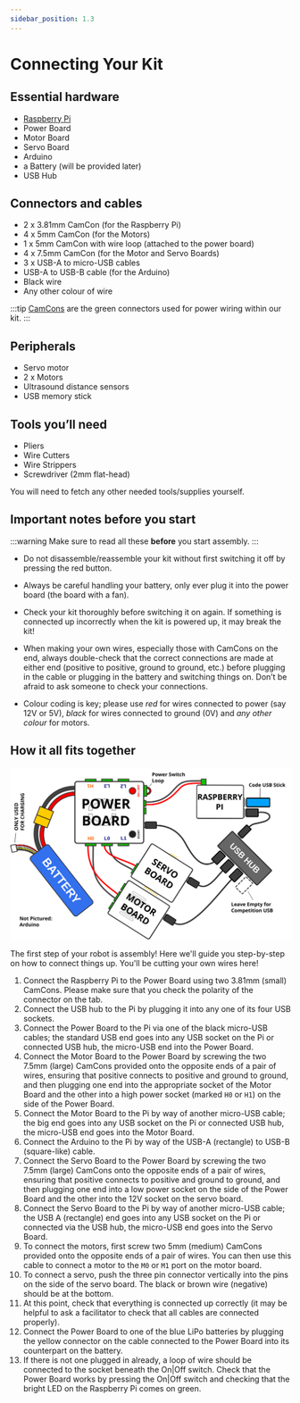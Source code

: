 ```yaml
---
sidebar_position: 1.3
---
```


# Connecting Your Kit

## Essential hardware

-   [Raspberry Pi](../kit/pi.md)
-   Power Board
-   Motor Board
-   Servo Board
-   Arduino
-   a Battery (will be provided later)
-   USB Hub

## Connectors and cables

-   2 x 3.81mm CamCon (for the Raspberry Pi)
-   4 x 5mm CamCon (for the Motors)
-   1 x 5mm CamCon with wire loop (attached to the power board)
-   4 x 7.5mm CamCon (for the Motor and Servo Boards)
-   3 x USB-A to micro-USB cables
-   USB-A to USB-B cable (for the Arduino)
-   Black wire
-   Any other colour of wire

:::tip
[CamCons](../kit/camcons.md) are the green connectors used for power wiring within our kit.
:::

## Peripherals

-   Servo motor
-   2 x Motors
-   Ultrasound distance sensors
-   USB memory stick

## Tools you’ll need

-   Pliers
-   Wire Cutters
-   Wire Strippers
-   Screwdriver (2mm flat-head)

You will need to fetch any other needed tools/supplies yourself.

## Important notes before you start

:::warning
Make sure to read all these **before** you start assembly.
:::

-   Do not disassemble/reassemble your kit without first switching it off by
    pressing the red button.

-   Always be careful handling your battery, only ever plug it into the power
    board (the board with a fan).

-   Check your kit thoroughly before switching it on again. If something is
    connected up incorrectly when the kit is powered up, it may break the kit!

-   When making your own wires, especially those with CamCons on the end,
    always double-check that the correct connections are made at either
    end (positive to positive, ground to ground, etc.) before plugging in
    the cable or plugging in the battery and switching things on.
    Don’t be afraid to ask someone to check your connections.

-   Colour coding is key; please use _red_ for wires connected to
    power (say 12V or 5V), _black_ for wires connected to ground
    (0V) and _any other colour_ for motors.

## How it all fits together

![An assembled kit](../assets/img/assembly/kit-assembly.svg)

The first step of your robot is assembly! Here we'll guide you step-by-step on
how to connect things up. You'll be cutting your own wires here!

1.  Connect the Raspberry Pi to the Power Board using two 3.81mm (small)
    CamCons. Please make sure that you check the polarity of the connector on
    the tab.
2.  Connect the USB hub to the Pi by plugging it into any one of its
    four USB sockets.
3.  Connect the Power Board to the Pi via one of the black micro-USB
    cables; the standard USB end goes into any USB socket on the Pi or
    connected USB hub, the micro-USB end into the Power Board.
4.  Connect the Motor Board to the Power Board by screwing the two 7.5mm (large)
    CamCons provided onto the opposite ends of a pair of wires,
    ensuring that positive connects to positive and ground to ground,
    and then plugging one end into the appropriate socket of the Motor
    Board and the other into a high power socket (marked `H0` or `H1`)
    on the side of the Power Board.
5.  Connect the Motor Board to the Pi by way of another micro-USB cable; the big
    end goes into any USB socket on the Pi or connected USB hub, the micro-USB
    end goes into the Motor Board.
6.  Connect the Arduino to the Pi by way of the USB-A (rectangle) to USB-B
    (square-like) cable.
7.  Connect the Servo Board to the Power Board by screwing the two 7.5mm (large)
    CamCons onto the opposite ends of a pair of wires, ensuring that positive
    connects to positive and ground to ground, and then plugging one end into
    a low power socket on the side of the Power Board and the other into the 12V
    socket on the servo board.
8.  Connect the Servo Board to the Pi by way of another micro-USB cable; the
    USB A (rectangle) end goes into any USB socket on the Pi or connected via
    the USB hub, the micro-USB end goes into the Servo Board.
9.  To connect the motors, first screw two 5mm (medium) CamCons provided
    onto the opposite ends of a pair of wires. You can then use this cable
    to connect a motor to the `M0` or `M1` port on the motor board.
10. To connect a servo, push the three pin connector vertically into the
    pins on the side of the servo board. The black or brown wire (negative)
    should be at the bottom.
11. At this point, check that everything is connected up correctly (it
    may be helpful to ask a facilitator to check that all cables
    are connected properly).
12. Connect the Power Board to one of the blue LiPo batteries by
    plugging the yellow connector on the cable connected to the Power
    Board into its counterpart on the battery.
13. If there is not one plugged in already, a loop of wire should be
    connected to the socket beneath the On|Off switch. Check that the
    Power Board works by pressing the On|Off switch and checking that
    the bright LED on the Raspberry Pi comes on green.

